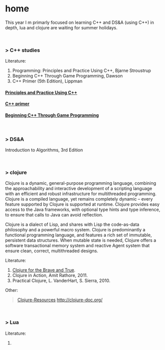 # home
This year I m primarly focused on learning C++ and DS&A (using C++) in depth, lua and clojure are waiting for summer holidays.

<br>

### > C++ studies

Literature:

1. Programming: Principles and Practice Using C++, Bjarne Stroustrup
2. Beginning C++ Through Game Programming, Dawson 
3. C++ Primer (5th Edition), Lippman
 
#### [Principles and Practice Using C++](C++/principles-and-practice-using-c++)


#### [C++ primer](C++/c++primer)


#### [Beginning C++ Through Game Programming](C++/beginnigC++TGP)


<br>

### > DS&A
Introduction to Algorithms, 3rd Edition


<br>

### > clojure

Clojure is a dynamic, general-purpose programming language, combining the approachability and interactive development of a scripting language with an efficient and robust infrastructure for multithreaded programming. Clojure is a compiled language, yet remains completely dynamic – every feature supported by Clojure is supported at runtime. Clojure provides easy access to the Java frameworks, with optional type hints and type inference, to ensure that calls to Java can avoid reflection.

Clojure is a dialect of Lisp, and shares with Lisp the code-as-data philosophy and a powerful macro system. Clojure is predominantly a functional programming language, and features a rich set of immutable, persistent data structures. When mutable state is needed, Clojure offers a software transactional memory system and reactive Agent system that ensure clean, correct, multithreaded designs.



Literature:

1. [Clojure for the Brave and True](https://www.braveclojure.com/clojure-for-the-brave-and-true/).
2. Clojure in Action, Amit Rathore, 2011.
3. Practical Clojure, L. VanderHart, S. Sierra, 2010.

Other:

> [Clojure-Resources](https://github.com/matthiasn/Clojure-Resources)
> http://clojure-doc.org/

<br>

### > Lua
Literature:

1.